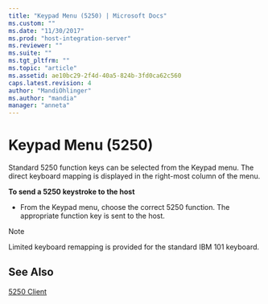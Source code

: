 ```yaml
---
title: "Keypad Menu (5250) | Microsoft Docs"
ms.custom: ""
ms.date: "11/30/2017"
ms.prod: "host-integration-server"
ms.reviewer: ""
ms.suite: ""
ms.tgt_pltfrm: ""
ms.topic: "article"
ms.assetid: ae10bc29-2f4d-40a5-824b-3fd0ca62c560
caps.latest.revision: 4
author: "MandiOhlinger"
ms.author: "mandia"
manager: "anneta"
---
```

# Keypad Menu (5250)
Standard 5250 function keys can be selected from the Keypad menu. The direct keyboard mapping is displayed in the right-most column of the menu.  
  
 **To send a 5250 keystroke to the host**  
  
-   From the Keypad menu, choose the correct 5250 function. The appropriate function key is sent to the host.  
  
> [!NOTE]
>  Limited keyboard remapping is provided for the standard IBM 101 keyboard.  
  
## See Also  
 [5250 Client](../core/5250-client1.md)